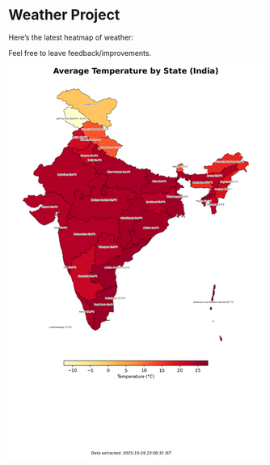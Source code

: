 # Weather Project

Here’s the latest heatmap of weather:

Feel free to leave feedback/improvements.

![India Heatmap](docs/assets/india_heatmap.png?v=024F3A)
